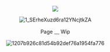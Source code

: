 <div align="center">

  ![](https://komarev.com/ghpvc/?username=devimccallion&label=Page+Views&color=blue)
  
  ![1_SErheXuzd6ra12YNcjtkZA](https://github.com/user-attachments/assets/a47d9cfb-9600-4435-8575-76cc6c33206c)

Page ﹏ Wip

![1207b926c81d54b92def76a1954fa776](https://github.com/user-attachments/assets/db202b73-a83b-4ba7-a67d-953a01892d3b)

  </div>

